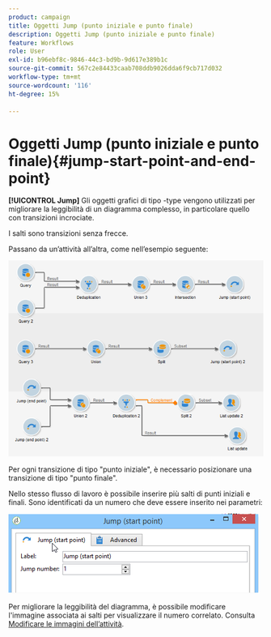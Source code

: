 ```yaml
---
product: campaign
title: Oggetti Jump (punto iniziale e punto finale)
description: Oggetti Jump (punto iniziale e punto finale)
feature: Workflows
role: User
exl-id: b96ebf8c-9846-44c3-bd9b-9d617e389b1c
source-git-commit: 567c2e84433caab708ddb9026dda6f9cb717d032
workflow-type: tm+mt
source-wordcount: '116'
ht-degree: 15%

---
```


# Oggetti Jump (punto iniziale e punto finale){#jump-start-point-and-end-point}



**[!UICONTROL Jump]** Gli oggetti grafici di tipo -type vengono utilizzati per migliorare la leggibilità di un diagramma complesso, in particolare quello con transizioni incrociate.

I salti sono transizioni senza frecce.

Passano da un’attività all’altra, come nell’esempio seguente:

![](assets/s_user_segmentation_jump_sample.png)

Per ogni transizione di tipo &quot;punto iniziale&quot;, è necessario posizionare una transizione di tipo &quot;punto finale&quot;.

Nello stesso flusso di lavoro è possibile inserire più salti di punti iniziali e finali. Sono identificati da un numero che deve essere inserito nei parametri:

![](assets/s_user_segmentation_jump_in.png)

Per migliorare la leggibilità del diagramma, è possibile modificare l&#39;immagine associata ai salti per visualizzare il numero correlato. Consulta [Modificare le immagini dell’attività](change-activity-images.md).

